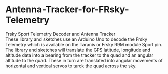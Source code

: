# Antenna-Tracker-for-FRsky-Telemetry
Frsky Sport Telemetry Decoder and Antenna Tracker  
These library and sketches use an Arduino Uno to decode the Frsky Telemetry which is available on the Taranis or Frsky R9M module Sport pin. The library and sketches will translate the GPS latitude, longitude and altitude data into a bearing from the tracker to the quad and an angular altitude to the quad. These in turn are translated into angular movements of horizontal and vertical servos to tarck the quad across the sky.
